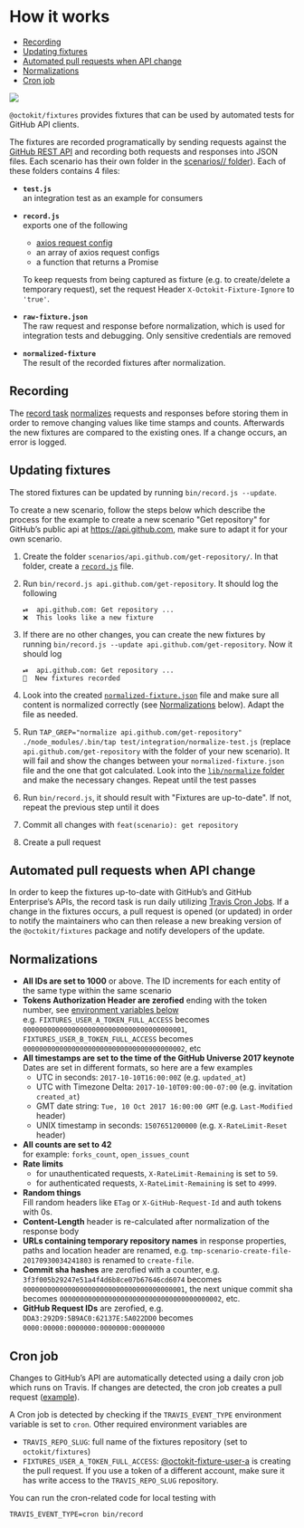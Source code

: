# How it works

* [Recording](#recording)
* [Updating fixtures](#updating-fixtures)
* [Automated pull requests when API change](#automated-pull-requests-when-api-change)
* [Normalizations](#normalizations)
* [Cron job](#cron-job)

[![](assets/octokit-fixtures-introduction.png)](https://youtu.be/L851arJSMhM)

`@octokit/fixtures` provides fixtures that can be used by automated tests for
GitHub API clients.

The fixtures are recorded programatically
by sending requests against the [GitHub REST API](https://developer.github.com/v3/)
and recording both requests and responses into JSON files. Each scenario has their own folder in the [scenarios/<host>/ folder](scenarios/)). Each of these folders contains 4 files:

- **`test.js`**  
  an integration test as an example for consumers
- **`record.js`** <a name="record-js-file"></a>  
  exports one of the following

  - [axios request config](https://www.npmjs.com/package/axios#request-config)
  - an array of axios request configs
  - a function that returns a Promise

  To keep requests from being captured as fixture (e.g. to create/delete a
  temporary request), set the request Header `X-Octokit-Fixture-Ignore` to `'true'`.
- **`raw-fixture.json`**  
  The raw request and response before normalization, which is used for integration tests and debugging. Only sensitive credentials are removed
- **`normalized-fixture`** <a name="normalized-fixture-file"></a>    
  The result of the recorded fixtures after normalization.

## Recording

The [record task](#record) [normalizes](#normalization) requests and responses
before storing them in order to remove changing values like time stamps and counts.
Afterwards the new fixtures are compared to the existing ones. If a change occurs,
an error is logged.

## Updating fixtures

The stored fixtures can be updated by running `bin/record.js --update`.

To create a new scenario, follow the steps below which describe the process
for the example to create a new scenario "Get repository" for GitHub’s public
api at https://api.github.com, make sure to adapt it for your own scenario.


1. Create the folder `scenarios/api.github.com/get-repository/`. In that folder,
   create a [`record.js`](#record-js-file) file.

2. Run `bin/record.js api.github.com/get-repository`. It should log the following
   ```
   ⏯  api.github.com: Get repository ...
   ❌  This looks like a new fixture
   ```
3. If there are no other changes, you can create the new fixtures by
   running `bin/record.js --update api.github.com/get-repository`. Now it should log
   ```
   ⏯  api.github.com: Get repository ...
   📼  New fixtures recorded
   ```
4. Look into the created [`normalized-fixture.json`](#normalized-fixture-file) file
   and make sure all content is normalized correctly (see [Normalizations](#normalizations) below).
   Adapt the file as needed.
5. Run `TAP_GREP="normalize api.github.com/get-repository" ./node_modules/.bin/tap test/integration/normalize-test.js`
   (replace `api.github.com/get-repository` with the folder of your new scenario).
   It will fail and show the changes between your `normalized-fixture.json` file
   and the one that got calculated. Look into the [`lib/normalize` folder](lib/normalize)
   and make the necessary changes. Repeat until the test passes
6. Run `bin/record.js`, it should result with "Fixtures are up-to-date".
   If not, repeat the previous step until it does
7. Commit all changes with `feat(scenario): get repository`
8. Create a pull request

## Automated pull requests when API change

In order to keep the fixtures up-to-date with GitHub’s and GitHub Enterprise’s
APIs, the record task is run daily utilizing [Travis Cron Jobs](https://docs.travis-ci.com/user/cron-jobs/).
If a change in the fixtures occurs, a pull request is opened (or updated) in
order to notify the maintainers who can then release a new breaking version
of the `@octokit/fixtures` package and notify developers of the update.

## Normalizations

- **All IDs are set to 1000** or above. The ID increments for each entity of the
  same type within the same scenario
- **Tokens Authorization Header are zerofied** ending with the token number, see [environment variables below](https://github.com/octokit/fixtures#test-users--organization--tokens)  
  e.g. `FIXTURES_USER_A_TOKEN_FULL_ACCESS` becomes `0000000000000000000000000000000000000001`,
  `FIXTURES_USER_B_TOKEN_FULL_ACCESS` becomes `0000000000000000000000000000000000000002`, etc
- **All timestamps are set to the time of the GitHub Universe 2017 keynote**  
  Dates are set in different formats, so here are a few examples
  - UTC in seconds: `2017-10-10T16:00:00Z` (e.g. `updated_at`)
  - UTC with Timezone Delta: `2017-10-10T09:00:00-07:00` (e.g. invitation `created_at`)
  - GMT date string: `Tue, 10 Oct 2017 16:00:00 GMT` (e.g. `Last-Modified` header)
  - UNIX timestamp in seconds: `1507651200000` (e.g. `X-RateLimit-Reset` header)
- **All counts are set to 42**  
  for example: `forks_count`, `open_issues_count`
- **Rate limits**
  - for unauthenticated requests, `X-RateLimit-Remaining` is set to `59`.
  - for authenticated requests, `X-RateLimit-Remaining` is set to `4999`.
- **Random things**  
  Fill random headers like `ETag` or `X-GitHub-Request-Id` and auth tokens with 0s.
- **Content-Length** header is re-calculated after normalization of the response body
- **URLs containing temporary repository names** in response properties, paths
  and location header are renamed,
  e.g. `tmp-scenario-create-file-20170930034241803` is renamed to `create-file`.
- **Commit sha hashes** are zerofied with a counter,
  e.g. `3f3f005b29247e51a4f4d6b8ce07b67646cd6074` becomes `0000000000000000000000000000000000000001`,
  the next unique commit sha becomes `0000000000000000000000000000000000000002`, etc.
- **GitHub Request IDs** are zerofied,
  e.g. `DDA3:292D9:5B9AC0:62137E:5A022DD0` becomes `0000:00000:0000000:0000000:00000000`

## Cron job

Changes to GitHub’s API are automatically detected using a daily cron job which
runs on Travis. If changes are detected, the cron job creates a pull request
([example](https://github.com/octokit/fixtures/pull/61)).

A Cron job is detected by checking if the `TRAVIS_EVENT_TYPE` environment
variable is set to `cron`. Other required environment variables are

- `TRAVIS_REPO_SLUG`: full name of the fixtures repository (set to `octokit/fixtures`)
- `FIXTURES_USER_A_TOKEN_FULL_ACCESS`: [@octokit-fixture-user-a](https://github.com/octokit-fixture-user-a)
  is creating the pull request. If you use a token of a different account, make
  sure it has write access to the `TRAVIS_REPO_SLUG` repository.

You can run the cron-related code for local testing with

```
TRAVIS_EVENT_TYPE=cron bin/record
```
